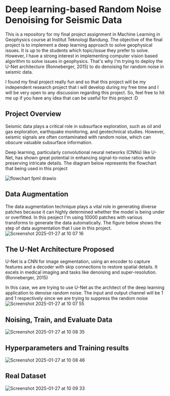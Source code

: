 # Deep learning-based Random Noise Denoising for Seismic Data

This is a repository for my final project assignment in Machine Learning in Geophysics course at Institut Teknologi Bandung.
The objective of the final project is to implement a deep learning approach to solve geophysical issues. It is up to the students
which topic/issue they prefer to solve. However, I have a strong interest in implementing computer vision based algorithm to solve
issues in geophysics. That's why I'm trying to deploy the U-Net architecture (Ronneberger, 2015) to do denoising for random noise
in seismic data. 

I found my final project really fun and so that this project will be my independent research project that
i will develop during my free time and I will be very open to any discussion regarding this project. So, feel free to hit me up 
if you have any idea that can be useful for this project :D

## Project Overview
Seismic data plays a critical role in subsurface exploration, such as oil and gas exploration, earthquake monitoring, and 
geotechnical studies. However, seismic signals are often contaminated with random noise, which can obscure valuable subsurface information. 

Deep learning, particularly convolutional neural networks (CNNs) like U-Net, has shown great potential in enhancing 
signal-to-noise ratios while preserving intricate details. The diagram below represents the flowchart that being used in this project

![flowchart fpml drawio](https://github.com/user-attachments/assets/56637b39-2e2a-49dc-b4e3-133b94cef390)

## Data Augmentation
The data augmentation technique plays a vital role in generating diverse patches because it can highly determined whether the
model is being under or overfitted. In this peoject I'm using 10000 patches with various transforms to generate the data automatically. The figure below shows the step of data augmentation that I use in this project.
![Screenshot 2025-01-27 at 10 07 16](https://github.com/user-attachments/assets/295b23fa-41a0-4b27-a3ee-7580250ee52e)

## The U-Net Architecture Proposed
U-Net is a CNN for image segmentation, using an encoder to capture features and a decoder with skip connections to restore spatial details. It excels in medical imaging and tasks like denoising and super-resolution. (Ronneberger, 2015)

In this case, we are trying to use U-Net as the architect of the deep learning application to denoise random noise. The input and output channel will be 1 and 1 respectively since we are trying to suppress the random noise
![Screenshot 2025-01-27 at 10 07 55](https://github.com/user-attachments/assets/3dbc5666-e3ff-4809-9f5e-63cce1c0d9e1)

## Noising, Train, and Evaluate Data
![Screenshot 2025-01-27 at 10 08 35](https://github.com/user-attachments/assets/6b7406a9-3ac1-4851-b4ce-6b31c0d7a392)

## Hyperparameters and Training results
![Screenshot 2025-01-27 at 10 08 46](https://github.com/user-attachments/assets/6aed300e-ebf3-4133-a4b3-c57eb15e5a8c)

## Real Dataset
![Screenshot 2025-01-27 at 10 09 33](https://github.com/user-attachments/assets/53f511a9-1f76-401c-96db-94489c44f327)
